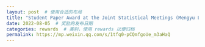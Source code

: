 ```yaml
---
layout: post  # 使用合适的布局
title: "Student Paper Award at the Joint Statistical Meetings (Mengyu Li)"  # 奖励名称
date: 2022-08-05  # 奖励的发布日期
categories: rewards  # 类别，使用 rewards 以便归档
permalink: https://mp.weixin.qq.com/s/1tfq0-pCQmfgoUe_m3aHaQ
---
```



